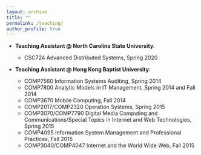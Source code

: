 ```yaml
---
layout: archive
title: ""
permalink: /teaching/
author_profile: true
---
```


* <b>Teaching Assistant @ North Carolina State University</b>: 
  * CSC724 Advanced Distributed Systems, Spring 2020

* <b>Teaching Assistant @ Hong Kong Baptist University</b>:
  * COMP7560 Information Systems Auditing, Spring 2014
  * COMP7800 Analytic Models in IT Management, Spring 2014 and Fall 2014
  * COMP3670 Mobile Computing, Fall 2014
  * COMP2017/COMP2320 Operation Systems, Spring 2015
  * COMP3070/COMP7790 Digital Media Computing and Communications/Special Topics in Internet and Web Technologies, Spring 2015
  * COMP4095 Information System Management and Professional Practices, Fall 2015
  * COMP3040/COMP4047 Internet and the World Wide Web, Fall 2015
